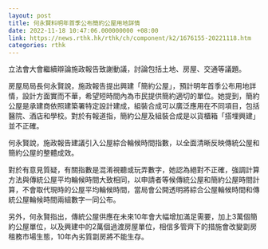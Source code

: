 ```yaml
---
layout: post
title: 何永賢料明年首季公布簡約公屋用地詳情
date: 2022-11-18 10:47:06.000000000 +08:00
link: https://news.rthk.hk/rthk/ch/component/k2/1676155-20221118.htm
categories: rthk
---
```


立法會大會繼續辯論施政報告致謝動議，討論包括土地、房屋、交通等議題。

房屋局局長何永賢說，施政報告提出興建「簡約公屋」，預計明年首季公布用地詳情，設計方面實而不華，希望短時間內為市民提供簡約適切的單位。她提到，簡約公屋是承建商依照建築署特定設計建成，組裝合成可以廣泛應用在不同項目，包括醫院、酒店和學校。對於有報道指，簡約公屋及組裝合成是以貨櫃箱「搭埋興建」並不正確。

何永賢說，施政報告建議引入公屋綜合輪候時間指數，以全面清晰反映傳統公屋和簡約公屋的整體成效。

對於有意見質疑，有關指數是混淆視聽或玩弄數字，她認為絕對不正確，強調計算方法與傳統公屋平均輪候時間大致相同，以申請者等候傳統公屋和簡約公屋時間計算，不會取代現時的公屋平均輪候時間，當局會公開透明將綜合公屋輪候時間和傳統公屋輪候時間兩組數字一同公布。

另外，何永賢指出，傳統公屋供應在未來10年會大幅增加滿足需要，加上3萬個簡約公屋單位，以及興建中的2萬個過渡房屋單位，相信多管齊下的措施會改變劏房租務市場生態，10年內劣質劏房將不能生存。
